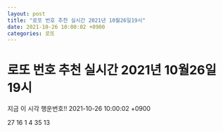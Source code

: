 ```yaml
---
layout: post
title: "로또 번호 추천 실시간 2021년 10월26일19시"
date: 2021-10-26 10:00:02 +0900
categories: 로또
---
```


# 로또 번호 추천 실시간 2021년 10월26일19시

지금 이 시각 행운번호!! 2021-10-26 10:00:02 +0900

 27  16  1  4  35  13 

